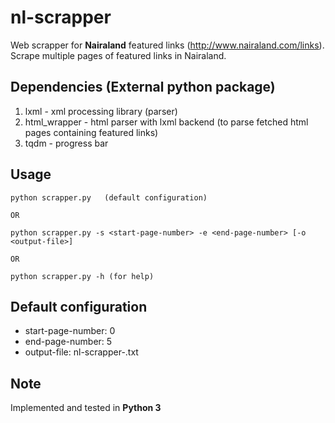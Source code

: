 # nl-scrapper
Web scrapper for **Nairaland** featured links (http://www.nairaland.com/links). Scrape multiple pages of featured links in Nairaland.

## Dependencies (External python package)
1. lxml - xml processing library (parser)
2. html_wrapper - html parser with lxml backend (to parse fetched html pages containing featured links)
3. tqdm - progress bar

## Usage
```
python scrapper.py   (default configuration)

OR

python scrapper.py -s <start-page-number> -e <end-page-number> [-o <output-file>]

OR

python scrapper.py -h (for help)
```

## Default configuration
* start-page-number: 0
* end-page-number: 5
* output-file: nl-scrapper-<current-time-stamp>.txt

## Note
Implemented and tested in **Python 3**
